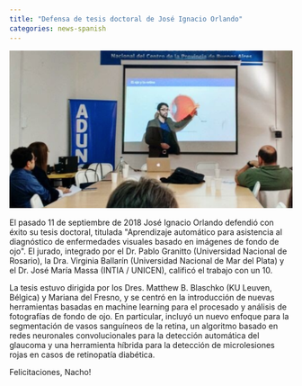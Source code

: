 ```yaml
---
title: "Defensa de tesis doctoral de José Ignacio Orlando"
categories: news-spanish
---
```


<div class="image-post-container">
    <img src="/images/news/defensa_tesis_nacho.png" title="" />
</div>

El pasado 11 de septiembre de 2018 José Ignacio Orlando defendió con éxito su tesis doctoral, titulada "Aprendizaje automático para asistencia al diagnóstico de enfermedades visuales basado en imágenes de fondo de ojo". El jurado, integrado por el Dr. Pablo Granitto (Universidad Nacional de Rosario), la Dra. Virginia Ballarín (Universidad Nacional de Mar del Plata) y el Dr. José María Massa (INTIA / UNICEN), calificó el trabajo con un 10.

La tesis estuvo dirigida por los Dres. Matthew B. Blaschko (KU Leuven, Bélgica) y Mariana del Fresno, y se centró en la introducción de nuevas herramientas basadas en machine learning para el procesado y análisis de fotografías de fondo de ojo. En particular, incluyó un nuevo enfoque para la segmentación de vasos sanguíneos de la retina, un algoritmo basado en redes neuronales convolucionales para la detección automática del glaucoma y una herramienta híbrida para la detección de microlesiones rojas en casos de retinopatía diabética.

Felicitaciones, Nacho!